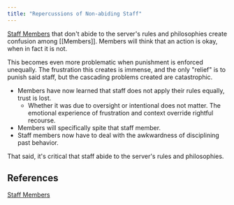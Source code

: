 ```yaml
---
title: "Repercussions of Non-abiding Staff"
---
```

[Staff Members](definitions/Staff%20Members.md) that don't abide to the server's rules and philosophies create confusion among [[Members]]. Members will think that an action is okay, when in fact it is not. 

This becomes even more problematic when punishment is enforced unequally. The frustration this creates is immense, and the only "relief" is to punish said staff, but the cascading problems created are catastrophic.
- Members have now learned that staff does not apply their rules equally, trust is lost.
	- Whether it was due to oversight or intentional does not matter. The emotional experience of frustration and context override rightful recourse.
- Members will specifically spite that staff member.
- Staff members now have to deal with the awkwardness of disciplining past behavior.

That said, it's critical that staff abide to the server's rules and philosophies.

## References
[Staff Members](definitions/Staff%20Members.md)